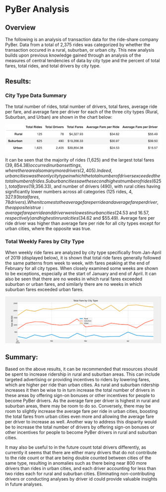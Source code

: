 # PyBer Analysis

## Overview 

The following is an analysis of transaction data for the ride-share company PyBer. Data from a total of 2,375 rides was categorized by whether the transaction occured in a rural, suburban, or urban city. This new analysis builds upon previous knowledge gained through an analysis of the measures of central tendencies of data by city type and the percent of total fares, total rides, and total drivers by city type. 

## Results: 

### City Type Data Summary 
The total number of rides, total number of drivers, total fares, average ride per fare, and average fare per driver for each of the three city types (Rural, Suburban, and Urban) are shown in the chart below: 

![](analysis/pyber_summary_df.png)

It can be seen that the majority of rides (1,625) and the largest total fares ($39,854.38) occurred in urban settings, where there are also many more drivers (2,405). Indeed, urban cities was the only city type in which the total number of drivers exceeded the total number of rides. Suburban cities saw the second highest number of rides (625), total fares ($19,356.33), and number of drivers (490), with rural cities having significantly lower numbers across all categories (125 rides, $4,327.93 total fares, 78 drivers). When it comes to the average fare per ride and average fare per driver, the opposite is true: average fare per ride and driver were lowest in urban cities ($24.53 and $16.57, respectively) and highest in rural cities ($34.62 and $55.49). Average fare per ride driver was higher than average fare per ride for all city types except for urban cities, where the opposite was true.

### Total Weekly Fares by City Type
When weekly ride fares are analyzed by city type specifically from Jan-April of 2019 (displayed below), it is shown that total ride fares generally followed the same patterns from week to week, with fares peaking at the end of February for all city types. When closely examined some weeks are shown to be exceptions, especially at the start of January and end of April. It can also be seen that there are no weeks in which rural fares exceeded suburban or urban fares, and similarly there are no weeks in which suburban fares exceeded urban fares. 

![](analysis/Pyber_fare_summary.png)

## Summary: 

Based on the above results, it can be recommended that resources should be spent to increase ridership in rural and suburban areas. This can include targeted advertising or providing incentives to riders by lowering fares, which are higher per ride than urban cities. As rural and suburban ridership increases it then be wise to in turn increase the total number of drivers in these areas by offering sign-on bonuses or other incentives for people to become PyBer drivers. As the average fare per driver is highest in rural and suburban areas, there may be room to do so. Conversely, there may be room to slightly increase the average fare per ride in urban cities, boosting the total fares from urban cities even more and allowing the average fare per driver to increase as well. Another way to address this disparity would be to increase the total number of drivers by offering sign-on bonuses or other incentives for people to become PyBer drivers in rural and suburban cities.

It may also be useful to in the future count total drivers differently, as currently it seems that there are either many drivers that do not contribute to the ride count or that are being double counted between cities of the same type, resulting in anomalies such as there being near 800 more drivers than rides in urban cities, and each driver accounting for less than two rides each for rural and suburban cities. Eliminating non-contributing drivers or conducting analyses by driver id could provide valuable insights in future analyses. 
